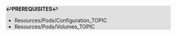 <div style="margin:2em; background-color: #e0e0e0;">

<strong>↩PREREQUISITES↩</strong>

 * Resources/Pods/Configuration_TOPIC
 * Resources/Pods/Volumes_TOPIC

</div>

